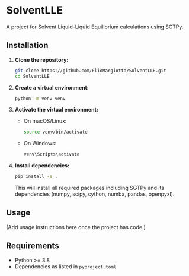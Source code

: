 # SolventLLE

A project for Solvent Liquid-Liquid Equilibrium calculations using SGTPy.

## Installation

1. **Clone the repository:**
   ```bash
   git clone https://github.com/ElioMargiotta/SolventLLE.git
   cd SolventLLE
   ```

2. **Create a virtual environment:**
   ```bash
   python -m venv venv
   ```

3. **Activate the virtual environment:**
   - On macOS/Linux:
     ```bash
     source venv/bin/activate
     ```
   - On Windows:
     ```bash
     venv\Scripts\activate
     ```

4. **Install dependencies:**
   ```bash
   pip install -e .
   ```

   This will install all required packages including SGTPy and its dependencies (numpy, scipy, cython, numba, pandas, openpyxl).

## Usage

(Add usage instructions here once the project has code.)

## Requirements

- Python >= 3.8
- Dependencies as listed in `pyproject.toml`
